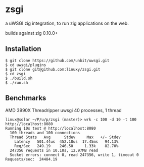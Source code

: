 # zsgi
a uWSGI zig integration, to run zig applications on the web.

builds against zig 0.10.0+

## Installation
```
$ git clone https://github.com/unbit/uwsgi.git
$ cd uwsgi/plugins
$ git clone git@github.com:linuxy/zsgi.git
$ cd zsgi
$ ./build.sh
$ ./run.sh
```

## Benchmarks
AMD 3990X Threadripper
uwsgi 40 processes, 1 thread
```
linux@solar ~/P/u/p/zsgi (master)> wrk -c 100 -d 10 -t 100 http://localhost:8080
Running 10s test @ http://localhost:8080
  100 threads and 100 connections
  Thread Stats   Avg      Stdev     Max   +/- Stdev
    Latency   501.44us  452.18us  17.45ms   94.13%
    Req/Sec   249.19    246.50     1.33k    82.70%
  247356 requests in 10.10s, 12.97MB read
  Socket errors: connect 0, read 247356, write 1, timeout 0
Requests/sec:  24484.19
```

